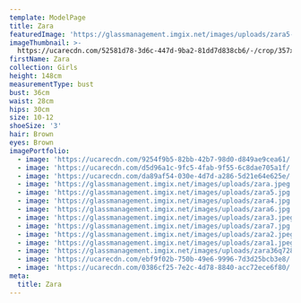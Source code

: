 ```yaml
---
template: ModelPage
title: Zara
featuredImage: 'https://glassmanagement.imgix.net/images/uploads/zara5-banner.jpg'
imageThumbnail: >-
  https://ucarecdn.com/52581d78-3d6c-447d-9ba2-81dd7d838cb6/-/crop/357x359/0,0/-/preview/
firstName: Zara
collection: Girls
height: 148cm
measurementType: bust
bust: 36cm
waist: 28cm
hips: 30cm
size: 10-12
shoeSize: '3'
hair: Brown
eyes: Brown
imagePortfolio:
  - image: 'https://ucarecdn.com/9254f9b5-82bb-42b7-98d0-d849ae9cea61/'
  - image: 'https://ucarecdn.com/d5d96a1c-9fc5-4fab-9f55-6c8dae705a1f/'
  - image: 'https://ucarecdn.com/da89af54-030e-4d7d-a286-5d21e64e625e/'
  - image: 'https://glassmanagement.imgix.net/images/uploads/zara.jpeg'
  - image: 'https://glassmanagement.imgix.net/images/uploads/zara5.jpg'
  - image: 'https://glassmanagement.imgix.net/images/uploads/zara4.jpg'
  - image: 'https://glassmanagement.imgix.net/images/uploads/zara6.jpg'
  - image: 'https://glassmanagement.imgix.net/images/uploads/zara3.jpeg'
  - image: 'https://glassmanagement.imgix.net/images/uploads/zara7.jpg'
  - image: 'https://glassmanagement.imgix.net/images/uploads/zara2.jpeg'
  - image: 'https://glassmanagement.imgix.net/images/uploads/zara1.jpeg'
  - image: 'https://glassmanagement.imgix.net/images/uploads/zara36q7283456.jpg'
  - image: 'https://ucarecdn.com/ebf9f02b-750b-49e6-9996-7d3d25bcb3e8/'
  - image: 'https://ucarecdn.com/0386cf25-7e2c-4d78-8840-acc72ece6f80/'
meta:
  title: Zara
---
```


